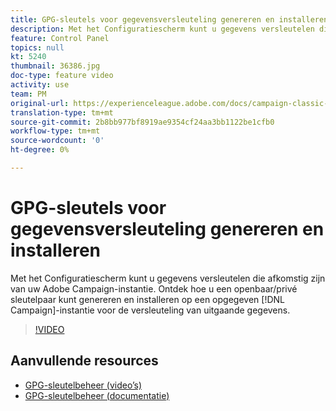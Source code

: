 ```yaml
---
title: GPG-sleutels voor gegevensversleuteling genereren en installeren
description: Met het Configuratiescherm kunt u gegevens versleutelen die afkomstig zijn van uw Adobe Campaign-instantie. Ontdek hoe u een openbaar/privé sleutelpaar kunt genereren en installeren op een opgegeven Campaign-instantie voor de versleuteling van uitgaande gegevens.
feature: Control Panel
topics: null
kt: 5240
thumbnail: 36386.jpg
doc-type: feature video
activity: use
team: PM
original-url: https://experienceleague.adobe.com/docs/campaign-classic-learn/tutorials/administrating/control-panel-acc/gpg-key-management/generating-and-installing-gpg-keys-for-data-encryption.html
translation-type: tm+mt
source-git-commit: 2b8bb977bf8919ae9354cf24aa3bb1122be1cfb0
workflow-type: tm+mt
source-wordcount: '0'
ht-degree: 0%

---
```



# GPG-sleutels voor gegevensversleuteling genereren en installeren

Met het Configuratiescherm kunt u gegevens versleutelen die afkomstig zijn van uw Adobe Campaign-instantie. Ontdek hoe u een openbaar/privé sleutelpaar kunt genereren en installeren op een opgegeven [!DNL Campaign]-instantie voor de versleuteling van uitgaande gegevens.

>[!VIDEO](https://video.tv.adobe.com/v/36386?quality=12)

## Aanvullende resources

* [GPG-sleutelbeheer (video’s)](./gpg-key-management-overview.md)
* [GPG-sleutelbeheer (documentatie)](https://docs.adobe.com/content/help/nl-NL/control-panel/using/instances-settings/gpg-keys-management.html)

